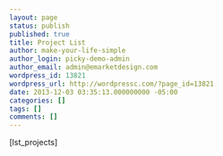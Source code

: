 ```yaml
---
layout: page
status: publish
published: true
title: Project List
author: make-your-life-simple
author_login: picky-demo-admin
author_email: admin@emarketdesign.com
wordpress_id: 13821
wordpress_url: http://wordpressc.com/?page_id=13821
date: 2013-12-03 03:35:13.000000000 -05:00
categories: []
tags: []
comments: []
---
```

[lst_projects]
